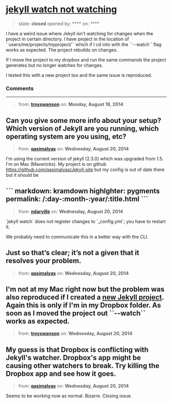 # [jekyll watch not watching](https://github.com/jekyll/jekyll-help/issues/126)

> state: **closed** opened by: **** on: ****

I have a weird issue where Jekyll isn&#x27;t watching for changes when the project in certain directory. I have project in the location of &#x60;&#x60;users/me/projects/myproject/&#x60;&#x60; which if I cd into with the &#x60;&#x60;--watch&#x60;&#x60; flag works as expected. The project rebuilds on changes. 

If I move the project to my dropbox and run the same commands the project generates but no longer watches for changes.

I tested this with a new project too and the same issue is reproduced.

### Comments

---
> from: [**troyswanson**](https://github.com/jekyll/jekyll-help/issues/126#issuecomment-52507781) on: **Monday, August 18, 2014**

Can you give some more info about your setup? Which version of Jekyll are you running, which operating system are you using, etc?
---
> from: [**qasimalyas**](https://github.com/jekyll/jekyll-help/issues/126#issuecomment-52744937) on: **Wednesday, August 20, 2014**

I&#x27;m using the current version of jekyll (2.3.0) which was upgraded from 1.5. I&#x27;m on Mac (Mavericks). My project is on github https://github.com/qasimalyas/Jekyll-site but my config is out of date there but it should be

&#x60;&#x60;&#x60;
markdown: kramdown
highlghter: pygments
permalink: /:day-:month-:year/:title.html
&#x60;&#x60;&#x60;
---
> from: [**ndarville**](https://github.com/jekyll/jekyll-help/issues/126#issuecomment-52746201) on: **Wednesday, August 20, 2014**

&#x60;jekyll watch&#x60; does not register changes to &#x60;_config.yml&#x60;; you have to restart it.

We probably need to communicate this in a better way with the CLI.

Just so that’s clear; it’s not a given that it resolves your problem.
---
> from: [**qasimalyas**](https://github.com/jekyll/jekyll-help/issues/126#issuecomment-52750148) on: **Wednesday, August 20, 2014**

I&#x27;m not at my Mac right now but the problem was also reproduced if I created a [new Jekyll project](http://jekyllrb.com/docs/quickstart/). Again this is only if I&#x27;m in my Dropbox folder. As soon as I moved the project out &#x60;&#x60;--watch&#x60;&#x60; works as expected.
---
> from: [**troyswanson**](https://github.com/jekyll/jekyll-help/issues/126#issuecomment-52791529) on: **Wednesday, August 20, 2014**

My guess is that Dropbox is conflicting with Jekyll&#x27;s watcher. Dropbox&#x27;s app might be causing other watchers to break. Try killing the Dropbox app and see how it goes.
---
> from: [**qasimalyas**](https://github.com/jekyll/jekyll-help/issues/126#issuecomment-52883000) on: **Wednesday, August 20, 2014**

Seems to be working now as normal. Bizarre. Closing issue.
